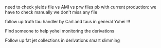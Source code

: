 need to check yields file vs AMI vs prw files
pb with current production: we have to check manually we don't miss any file

follow up truth tau handler by Carl and taus in general
Yohei !!!

Find someone to help yohei monitoring the derivations

Follow up fat jet collections in derivations smart slimming
